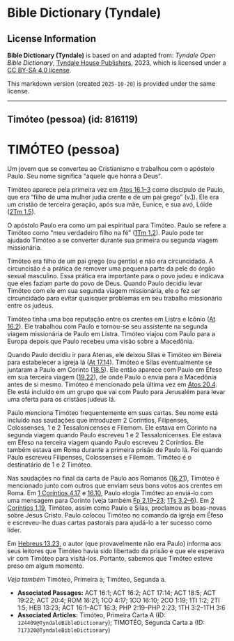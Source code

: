 # Bible Dictionary (Tyndale)

## License Information

**Bible Dictionary (Tyndale)** is based on and adapted from: _Tyndale Open Bible Dictionary_, [Tyndale House Publishers](https://tyndaleopenresources.com/), 2023, which is licensed under a [CC BY-SA 4.0 license](https://creativecommons.org/licenses/by-sa/4.0/legalcode.en).

This markdown version (created `2025-10-20`) is provided under the same license.



--------------------------------

## Timóteo (pessoa) (id: 816119)

TIMÓTEO (pessoa)
================

Um jovem que se converteu ao Cristianismo e trabalhou com o apóstolo Paulo. Seu nome significa "aquele que honra a Deus".

Timóteo aparece pela primeira vez em [Atos 16\.1–3](https://ref.ly/Acts16:1-Acts16:3) como discípulo de Paulo, que era “filho de uma mulher judia crente e de um pai grego” (v.[1](https://ref.ly/Acts16:1)). Ele era um cristão de terceira geração, após sua mãe, Eunice, e sua avó, Lóide ([2Tm 1\.5](https://ref.ly/2Tim1:5)).

O apóstolo Paulo era como um pai espiritual para Timóteo. Paulo se refere a Timóteo como “meu verdadeiro filho na fé” ([1Tm 1\.2](https://ref.ly/1Tim1:2)). Paulo pode ter ajudado Timóteo a se converter durante sua primeira ou segunda viagem missionária.

Timóteo era filho de um pai grego (ou gentio) e não era circuncidado. A circuncisão é a prática de remover uma pequena parte da pele do órgão sexual masculino. Essa prática era importante para o povo judeu e indicava que eles faziam parte do povo de Deus. Quando Paulo decidiu levar Timóteo com ele em sua segunda viagem missionária, ele o fez ser circuncidado para evitar quaisquer problemas em seu trabalho missionário entre os judeus.

Timóteo tinha uma boa reputação entre os crentes em Listra e Icônio ([At 16\.2](https://ref.ly/Acts16:2)). Ele trabalhou com Paulo e tornou\-se seu assistente na segunda viagem missionária de Paulo em Listra. Timóteo viajou com Paulo para a Europa depois que Paulo recebeu uma visão sobre a Macedônia.

Quando Paulo decidiu ir para Atenas, ele deixou Silas e Timóteo em Bereia para estabelecer a igreja lá ([At 17\.14](https://ref.ly/Acts17:14)). Timóteo e Silas eventualmente se juntaram a Paulo em Corinto ([18\.5](https://ref.ly/Acts18:5)). Ele então aparece com Paulo em Éfeso em sua terceira viagem ([19\.22](https://ref.ly/Acts19:22)), de onde Paulo o envia para a Macedônia antes de si mesmo. Timóteo é mencionado pela última vez em [Atos 20\.4](https://ref.ly/Acts20:4). Ele está incluído em um grupo que vai com Paulo para Jerusalém para levar uma oferta para os cristãos judeus lá.

Paulo menciona Timóteo frequentemente em suas cartas. Seu nome está incluído nas saudações que introduzem 2 Coríntios, Filipenses, Colossenses, 1 e 2 Tessalonicenses e Filemom. Ele estava em Corinto na segunda viagem quando Paulo escreveu 1 e 2 Tessalonicenses. Ele estava em Éfeso na terceira viagem quando Paulo escreveu 2 Coríntios. Ele também estava em Roma durante a primeira prisão de Paulo lá. Foi quando Paulo escreveu Filipenses, Colossenses e Filemom. Timóteo é o destinatário de 1 e 2 Timóteo.

Nas saudações no final da carta de Paulo aos Romanos ([16\.21](https://ref.ly/Rom16:21)), Timóteo é mencionado junto com outros que enviam seus bons votos aos crentes em Roma. Em [1 Coríntios 4\.17](https://ref.ly/1Cor4:17) e [16\.10](https://ref.ly/1Cor16:10), Paulo elogia Timóteo ao enviá\-lo com uma mensagem para Corinto (veja também [Fp 2\.19–23](https://ref.ly/Phil2:19-Phil2:23); [1Ts 3\.2–6](https://ref.ly/1Thess3:2-1Thess3:6)). Em [2 Coríntios 1\.19](https://ref.ly/2Cor1:19), Timóteo, assim como Paulo e Silas, proclamou as boas\-novas sobre Jesus Cristo. Paulo colocou Timóteo no comando da igreja em Éfeso e escreveu\-lhe duas cartas pastorais para ajudá\-lo a ter sucesso como líder.

Em [Hebreus 13\.23,](https://ref.ly/Heb13:23) o autor (que provavelmente não era Paulo) informa aos seus leitores que Timóteo havia sido libertado da prisão e que ele esperava vir com Timóteo para visitá\-los. Portanto, sabemos que Timóteo esteve preso em algum momento.

*Veja também* Timóteo, Primeira a; Timóteo, Segunda a.

* **Associated Passages:** ACT 16:1; ACT 16:2; ACT 17:14; ACT 18:5; ACT 19:22; ACT 20:4; ROM 16:21; 1CO 4:17; 1CO 16:10; 2CO 1:19; 1TI 1:2; 2TI 1:5; HEB 13:23; ACT 16:1–ACT 16:3; PHP 2:19–PHP 2:23; 1TH 3:2–1TH 3:6
* **Associated Articles:** Timóteo, Primeira Carta A (ID: `124409@TyndaleBibleDictionary`); TIMOTÉO, Segunda Carta a (ID: `717320@TyndaleBibleDictionary`)

